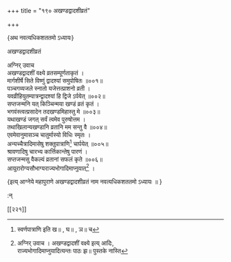 +++
title = "१९० अखण्डद्वादशीव्रतं"

+++

\{अथ नवत्यधिकशततमो ऽध्यायः\}

अखण्डद्वादशीव्रतं  
    
अग्निर् उवाच  
अखण्डद्वादशीं वक्ष्ये व्रतसम्पूर्णताकृतं   ।  
मार्गशीर्षे सिते विष्णुं द्वादश्यां समुपोषितः   ॥००१॥  
पञ्चगव्यजले स्नातो यजेत्तत्प्राशनो व्रती ।  
यवव्रीहियुतम्पात्रन्द्वादश्यां हि द्विजे ऽर्पयेत् ॥००२॥  
सप्तजन्मनि यत् किञ्चिन्मया खण्डं व्रतं कृतं   ।  
भगवंस्त्वत्प्रसादेन तदखण्डमिहास्तु मे ॥००३॥  
यथाखण्डं जगत् सर्वं त्वमेव पुरुषोत्तम ।  
तथाखिलान्यखण्डानि व्रतानि मम सन्तु वै ॥००४॥  
एवमेवानुमासञ्च चातुर्मास्यो विधिः स्मृतः ।  
अन्यच्चैत्रादिमासेषु शक्तुपात्राणि[^१] चार्पयेत् ॥००५॥  
श्रावणादिषु चारभ्य कार्त्तिकान्तेषु पारणं   ।  
सप्तजन्मसु वैकल्यं व्रतानां सफलं कृते ॥००६॥  
आयुरारोग्यसौभाग्यराज्यभोगादिमाप्नुयात्[^२] ।  
    
\{इत्य् आग्नेये महापुराणे अखण्डद्वादशीव्रतं नाम नवत्यधिकशततमो ऽध्यायः ॥  }
    
:न्  
    
[^१]: स्वर्णपात्राणि इति ख॥ , घ॥ , ञ॥ च  
    
[^२]: अग्निर् उवाच । अखण्डद्वादशीं वक्ष्ये इत्य् आदिः,  
राज्यभोगादिमाप्नुयादित्यन्तः पाठः झ॥ पुस्तके नास्ति  

[[२२१]]
    